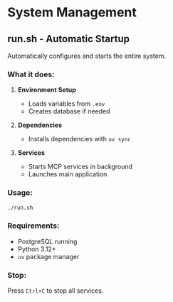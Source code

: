 # System Management

## run.sh - Automatic Startup

Automatically configures and starts the entire system.

### What it does:

1. **Environment Setup**
   - Loads variables from `.env`
   - Creates database if needed

2. **Dependencies**
   - Installs dependencies with `uv sync`

3. **Services**
   - Starts MCP services in background
   - Launches main application

### Usage:

```bash
./run.sh
```

### Requirements:

- PostgreSQL running
- Python 3.12+
- `uv` package manager

### Stop:

Press `Ctrl+C` to stop all services.
